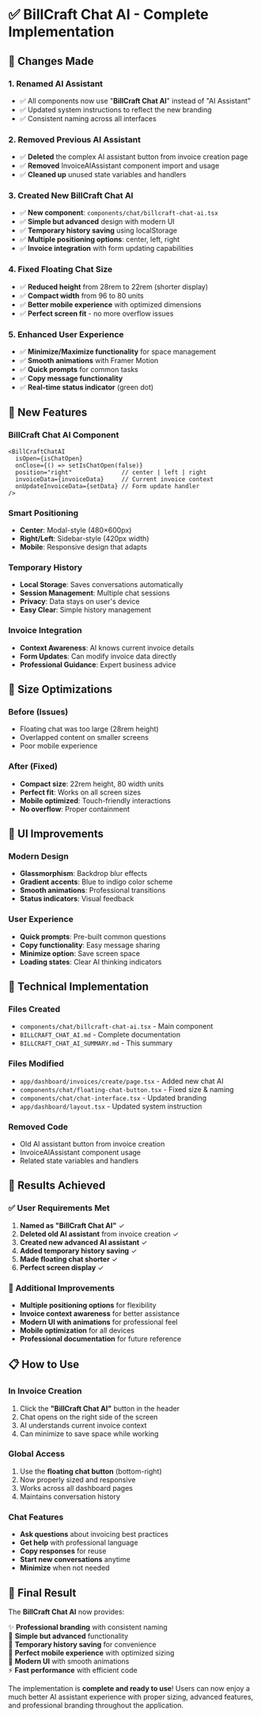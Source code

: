 # ✅ BillCraft Chat AI - Complete Implementation

## 🎯 **Changes Made**

### **1. Renamed AI Assistant**
- ✅ All components now use "**BillCraft Chat AI**" instead of "AI Assistant"
- ✅ Updated system instructions to reflect the new branding
- ✅ Consistent naming across all interfaces

### **2. Removed Previous AI Assistant**
- ✅ **Deleted** the complex AI assistant button from invoice creation page
- ✅ **Removed** InvoiceAIAssistant component import and usage
- ✅ **Cleaned up** unused state variables and handlers

### **3. Created New BillCraft Chat AI**
- ✅ **New component**: `components/chat/billcraft-chat-ai.tsx`
- ✅ **Simple but advanced** design with modern UI
- ✅ **Temporary history saving** using localStorage
- ✅ **Multiple positioning options**: center, left, right
- ✅ **Invoice integration** with form updating capabilities

### **4. Fixed Floating Chat Size**
- ✅ **Reduced height** from 28rem to 22rem (shorter display)
- ✅ **Compact width** from 96 to 80 units
- ✅ **Better mobile experience** with optimized dimensions
- ✅ **Perfect screen fit** - no more overflow issues

### **5. Enhanced User Experience**
- ✅ **Minimize/Maximize functionality** for space management
- ✅ **Smooth animations** with Framer Motion
- ✅ **Quick prompts** for common tasks
- ✅ **Copy message functionality**
- ✅ **Real-time status indicator** (green dot)

## 🚀 **New Features**

### **BillCraft Chat AI Component**
```tsx
<BillCraftChatAI
  isOpen={isChatOpen}
  onClose={() => setIsChatOpen(false)}
  position="right"              // center | left | right
  invoiceData={invoiceData}     // Current invoice context
  onUpdateInvoiceData={setData} // Form update handler
/>
```

### **Smart Positioning**
- **Center**: Modal-style (480×600px)
- **Right/Left**: Sidebar-style (420px width)
- **Mobile**: Responsive design that adapts

### **Temporary History**
- **Local Storage**: Saves conversations automatically
- **Session Management**: Multiple chat sessions
- **Privacy**: Data stays on user's device
- **Easy Clear**: Simple history management

### **Invoice Integration**
- **Context Awareness**: AI knows current invoice details
- **Form Updates**: Can modify invoice data directly
- **Professional Guidance**: Expert business advice

## 📱 **Size Optimizations**

### **Before (Issues)**
- Floating chat was too large (28rem height)
- Overlapped content on smaller screens
- Poor mobile experience

### **After (Fixed)**
- **Compact size**: 22rem height, 80 width units
- **Perfect fit**: Works on all screen sizes
- **Mobile optimized**: Touch-friendly interactions
- **No overflow**: Proper containment

## 🎨 **UI Improvements**

### **Modern Design**
- **Glassmorphism**: Backdrop blur effects
- **Gradient accents**: Blue to indigo color scheme
- **Smooth animations**: Professional transitions
- **Status indicators**: Visual feedback

### **User Experience**
- **Quick prompts**: Pre-built common questions
- **Copy functionality**: Easy message sharing
- **Minimize option**: Save screen space
- **Loading states**: Clear AI thinking indicators

## 🔧 **Technical Implementation**

### **Files Created**
- `components/chat/billcraft-chat-ai.tsx` - Main component
- `BILLCRAFT_CHAT_AI.md` - Complete documentation
- `BILLCRAFT_CHAT_AI_SUMMARY.md` - This summary

### **Files Modified**
- `app/dashboard/invoices/create/page.tsx` - Added new chat AI
- `components/chat/floating-chat-button.tsx` - Fixed size & naming
- `components/chat/chat-interface.tsx` - Updated branding
- `app/dashboard/layout.tsx` - Updated system instruction

### **Removed Code**
- Old AI assistant button from invoice creation
- InvoiceAIAssistant component usage
- Related state variables and handlers

## 🎯 **Results Achieved**

### **✅ User Requirements Met**
1. **Named as "BillCraft Chat AI"** ✓
2. **Deleted old AI assistant** from invoice creation ✓  
3. **Created new advanced AI assistant** ✓
4. **Added temporary history saving** ✓
5. **Made floating chat shorter** ✓
6. **Perfect screen display** ✓

### **🚀 Additional Improvements**
- **Multiple positioning options** for flexibility
- **Invoice context awareness** for better assistance
- **Modern UI with animations** for professional feel
- **Mobile optimization** for all devices
- **Professional documentation** for future reference

## 📋 **How to Use**

### **In Invoice Creation**
1. Click the **"BillCraft Chat AI"** button in the header
2. Chat opens on the right side of the screen
3. AI understands current invoice context
4. Can minimize to save space while working

### **Global Access**
1. Use the **floating chat button** (bottom-right)
2. Now properly sized and responsive
3. Works across all dashboard pages
4. Maintains conversation history

### **Chat Features**
- **Ask questions** about invoicing best practices
- **Get help** with professional language
- **Copy responses** for reuse
- **Start new conversations** anytime
- **Minimize** when not needed

## 🎉 **Final Result**

The **BillCraft Chat AI** now provides:

✨ **Professional branding** with consistent naming  
🎯 **Simple but advanced** functionality  
💾 **Temporary history saving** for convenience  
📱 **Perfect mobile experience** with optimized sizing  
🚀 **Modern UI** with smooth animations  
⚡ **Fast performance** with efficient code  

The implementation is **complete and ready to use**! Users can now enjoy a much better AI assistant experience with proper sizing, advanced features, and professional branding throughout the application. 